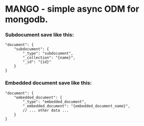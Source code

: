 # MANGO -  simple async ODM for mongodb.


### Subdocument save like this:
```
"document": {
    "subdocument": {
        "_type": "subdocument",
        "_collection": "{name}",
        "_id": "{id}"
    }
}
```

### Embedded document save like this:
```
"document": {
    "embedded_document": {
        "_type": "embedded_document",
        "_embedded_document": "{embedded_document_name}",
        // ... other data ...
    }
}